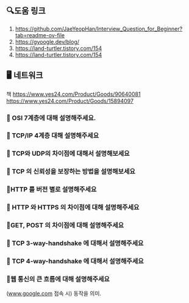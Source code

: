 ## 🔍도움 링크

1. https://github.com/JaeYeopHan/Interview_Question_for_Beginner?tab=readme-ov-file
2. https://gyoogle.dev/blog/
3. https://land-turtler.tistory.com/154
4. https://land-turtler.tistory.com/154


## 🖥️ 네트워크

책 
https://www.yes24.com/Product/Goods/90640081
https://www.yes24.com/Product/Goods/15894097


### 📌 OSI 7계층에 대해 설명해주세요.

### 📌 TCP/IP 4계층 대해 설명해주세요

### 📌 TCP와 UDP의 차이점에 대해서 설명해보세요

### 📌 TCP 의 신뢰성을 보장하는 방법을 설명해보세요

### 📌HTTP 를 버전 별로 설명해주세요

### 📌 HTTP 와 HTTPS 의 차이점에 대해 설명해주세요

### 📌GET, POST 의 차이점에 대해 설명해주세요

### 📌 TCP 3-way-handshake 에 대해서 설명해주세요

### 📌 TCP 4-way-handshake 에 대해서 설명해주세요

### 📌웹 통신의 큰 흐름에 대해 설명해주세요
(www.google.com  접속 시) 동작을 의미.
